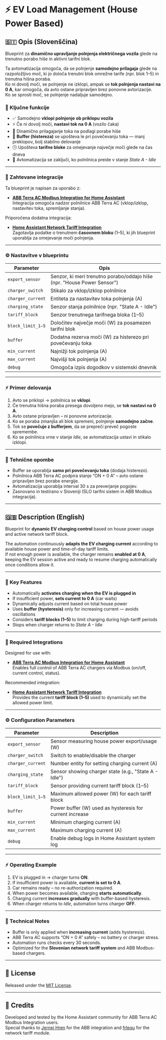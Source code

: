 # ⚡ EV Load Management (House Power Based)

## 🇸🇮 Opis (Slovenščina)

Blueprint za **dinamično upravljanje polnjenja električnega vozila** glede na trenutno porabo hiše in aktivni tarifni blok.

Ta avtomatizacija omogoča, da se polnjenje **samodejno prilagaja** glede na razpoložljivo moč, ki jo določa trenutni blok omrežne tarife (npr. blok 1–5) in trenutna hišna poraba.  
Ko ni dovolj moči, se polnjenje ne izklopi, ampak se **tok polnjenja nastavi na 0 A**, kar omogoča, da avto ostane pripravljen brez ponovne avtorizacije.  
Ko se sprosti moč, se polnjenje nadaljuje samodejno.

### 🔋 Ključne funkcije
- ✅ Samodejno **vklopi polnjenje ob priklopu vozila**
- ⚡ Če ni dovolj moči, **nastavi tok na 0 A** (vozilo čaka)
- 🔁 Dinamično prilagajanje toka na podlagi porabe hiše
- 🧠 **Buffer (histereza)** se upošteva le pri povečevanju toka — manj preklopov, bolj stabilno delovanje
- 🕒 Upošteva **tarifne bloke** za omejevanje največje moči glede na čas dneva
- 📴 Avtomatizacija se zaključi, ko polnilnica preide v stanje *State A - Idle*

---

### 🧩 Zahtevane integracije

Ta blueprint je napisan za uporabo z:
- [**ABB Terra AC Modbus Integration for Home Assistant**](https://github.com/JernejHren/ABB-Terra-AC)  
  Integracija omogoča nadzor polnilnice ABB Terra AC (vklop/izklop, nastavitev toka, spremljanje stanja).

Priporočena dodatna integracija:
- [**Home Assistant Network Tariff Integration**](https://github.com/frlequ/home-assistant-network-tariff)  
  Zagotavlja podatke o trenutnem **časovnem bloku** (1–5), ki jih blueprint uporablja za omejevanje moči polnjenja.

---

### ⚙️ Nastavitve v blueprintu

| Parameter | Opis |
|------------|------|
| `export_sensor` | Senzor, ki meri trenutno porabo/oddajo hiše (npr. "House Power Sensor") |
| `charger_switch` | Stikalo za vklop/izklop polnilnice |
| `charger_current` | Entiteta za nastavitev toka polnjenja (A) |
| `charging_state` | Senzor stanja polnilnice (npr. "State A - Idle") |
| `tariff_block` | Senzor trenutnega tarifnega bloka (1–5) |
| `block_limit_1–5` | Določitev največje moči (W) za posamezen tarifni blok |
| `buffer` | Dodatna rezerva moči (W) za histerezo pri povečevanju toka |
| `min_current` | Najnižji tok polnjenja (A) |
| `max_current` | Najvišji tok polnjenja (A) |
| `debug` | Omogoča izpis dogodkov v sistemski dnevnik |

---

### ⚡ Primer delovanja
1. Avto se priklopi → polnilnica se **vklopi**.  
2. Če trenutna hišna poraba presega dovoljeno mejo, se **tok nastavi na 0 A**.  
3. Avto ostane pripravljen – ni ponovne avtorizacije.  
4. Ko se poraba zmanjša ali blok spremeni, polnjenje **samodejno začne**.  
5. Tok se **povečuje z bufferjem**, da se prepreči preveč pogoste spremembe.  
6. Ko se polnilnica vrne v stanje *Idle*, se avtomatizacija ustavi in stikalo izklopi.

---

### 🧠 Tehnične opombe
- Buffer se uporablja **samo pri povečevanju toka** (dodaja histerezo).  
- Polnilnica ABB Terra AC podpira stanje “ON + 0 A” – avto ostane pripravljen brez porabe energije.  
- Avtomatizacija uporablja interval 30 s za preverjanje pogojev.  
- Zasnovano in testirano v Sloveniji (SLO tarifni sistem in ABB Modbus integracija).

---

## 🇬🇧 Description (English)

Blueprint for **dynamic EV charging control** based on house power usage and active network tariff block.

The automation continuously **adapts the EV charging current** according to available house power and time-of-day tariff limits.  
If not enough power is available, the charger remains **enabled at 0 A**, keeping the EV session active and ready to resume charging automatically once conditions allow it.

---

### 🔋 Key Features
- Automatically **activates charging when the EV is plugged in**
- If insufficient power, **sets current to 0 A** (car waits)
- Dynamically adjusts current based on total house power
- Uses **buffer (hysteresis)** only for increasing current — avoids oscillations
- Considers **tariff blocks (1–5)** to limit charging during high-tariff periods
- Stops when charger returns to *State A - Idle*

---

### 🧩 Required Integrations

Designed for use with:
- [**ABB Terra AC Modbus Integration for Home Assistant**](https://github.com/JernejHren/ABB-Terra-AC)  
  Enables full control of ABB Terra AC chargers via Modbus (on/off, current control, status).

Recommended integration:
- [**Home Assistant Network Tariff Integration**](https://github.com/frlequ/home-assistant-network-tariff)  
  Provides the current **tariff block (1–5)** used to dynamically set the allowed power limit.

---

### ⚙️ Configuration Parameters

| Parameter | Description |
|------------|-------------|
| `export_sensor` | Sensor measuring house power export/usage (W) |
| `charger_switch` | Switch to enable/disable the charger |
| `charger_current` | Number entity for setting charging current (A) |
| `charging_state` | Sensor showing charger state (e.g., "State A - Idle") |
| `tariff_block` | Sensor providing current tariff block (1–5) |
| `block_limit_1–5` | Maximum allowed power (W) for each tariff block |
| `buffer` | Power buffer (W) used as hysteresis for current increase |
| `min_current` | Minimum charging current (A) |
| `max_current` | Maximum charging current (A) |
| `debug` | Enable debug logs in Home Assistant system log |

---

### ⚡ Operating Example
1. EV is plugged in → charger turns **ON**.  
2. If insufficient power is available, **current is set to 0 A**.  
3. Car remains ready – no re-authorization required.  
4. When power becomes available, charging **starts automatically**.  
5. Charging current **increases gradually** with buffer-based hysteresis.  
6. When charger returns to *Idle*, automation turns charger **OFF**.

---

### 🧠 Technical Notes
- Buffer is only applied when **increasing current** (adds hysteresis).  
- ABB Terra AC supports “ON + 0 A” safely – no battery or charger stress.  
- Automation runs checks every 30 seconds.  
- Optimized for the **Slovenian network tariff system** and ABB Modbus-based chargers.

---

## 🧾 License
Released under the [MIT License](https://opensource.org/licenses/MIT).

---

## 🙌 Credits
Developed and tested by the Home Assistant community for ABB Terra AC Modbus Integration users.  
Special thanks to [Jernej Hren](https://github.com/JernejHren) for the ABB integration and [frlequ](https://github.com/frlequ) for the network tariff module.

